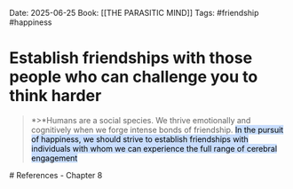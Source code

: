 Date: 2025-06-25
Book: [[THE PARASITIC MIND]]
Tags: #friendship  #happiness 


# Establish friendships with those people who can challenge you to think harder

>*>*Humans are a social species. We thrive emotionally and cognitively when we forge intense bonds of friendship. <mark style="background: #ADCCFFA6;">In the pursuit of happiness, we should strive to establish friendships with individuals with whom we can experience the full range of cerebral engagement 
</mark>
# References
- Chapter 8
 